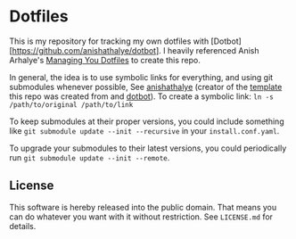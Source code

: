Dotfiles
=================

This is my repository for tracking my own dotfiles with [Dotbot][https://github.com/anishathalye/dotbot]. I heavily referenced Anish Arhalye's [Managing You Dotfiles](https://anishathalye.com/managing-your-dotfiles/#user-content-fn-3) to create this repo.

In general, the idea is to use symbolic links for everything, and using git
submodules whenever possible, 
See [anishathalye](anishathalye) (creator of the [template](https://github.com/anishathalye/dotfiles_template) this repo was created from and [dotbot](https://github.com/anishathalye/dotbot)).
To create a symbolic link: `ln -s /path/to/original /path/to/link`

To keep submodules at their proper versions, you could include something like
`git submodule update --init --recursive` in your `install.conf.yaml`.

To upgrade your submodules to their latest versions, you could periodically run
`git submodule update --init --remote`.


License
-------

This software is hereby released into the public domain. That means you can do
whatever you want with it without restriction. See `LICENSE.md` for details.
